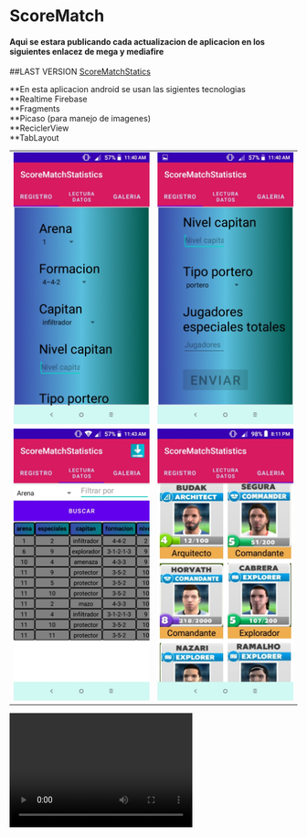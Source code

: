 # ScoreMatch

#### Aqui se estara publicando cada actualizacion de aplicacion en los siguientes enlacez de mega y mediafire

##LAST VERSION 
[ScoreMatchStatics](https://raw.githubusercontent.com/Orlandroid/ScoreMatch/main/app/release/app-release.apk)

**En esta aplicacion android se usan las sigientes tecnologias <br> 
**Realtime Firebase <br>
**Fragments <br>
**Picaso (para manejo de imagenes) <br>
**ReciclerView <br>
**TabLayout <br>


<table>
  <tr>
  <td><img src="Registro.jpeg" alt"Registro"></td><td><img src="Registro2.jpeg" alt"Registro"></td>
  </tr>
  <tr>
  <td><img src="Datos.jpeg" alt"Datos"></td><td><img src="Galeriaa.jpeg" alt"Galeria"></td>
  </tr>
  </table>
  <video src="https://www.youtube.com/watch?v=hGond69ACLU" width="320" height="200" controls preload></video>



